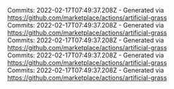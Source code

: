 Commits: 2022-02-17T07:49:37.208Z - Generated via https://github.com/marketplace/actions/artificial-grass
<br>
Commits: 2022-02-17T07:49:37.208Z - Generated via https://github.com/marketplace/actions/artificial-grass
<br>
Commits: 2022-02-17T07:49:37.208Z - Generated via https://github.com/marketplace/actions/artificial-grass
<br>
Commits: 2022-02-17T07:49:37.208Z - Generated via https://github.com/marketplace/actions/artificial-grass
<br>
Commits: 2022-02-17T07:49:37.208Z - Generated via https://github.com/marketplace/actions/artificial-grass
<br>

